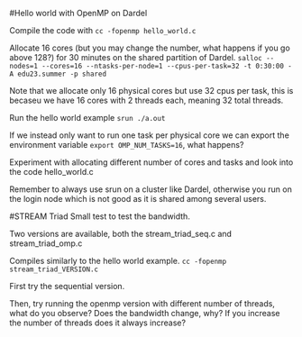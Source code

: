 #Hello world with OpenMP on Dardel

Compile the code with  `cc -fopenmp hello_world.c`

Allocate 16 cores (but you may change the number, what happens if you go above 128?) for 30 minutes on the shared partition of Dardel. `salloc --nodes=1 --cores=16 --ntasks-per-node=1 --cpus-per-task=32 -t 0:30:00 -A edu23.summer -p shared` 


Note that we allocate only 16 physical cores but use 32 cpus per task, this is becaseu we have 16 cores with 2 threads each, meaning 32 total threads.

Run the hello world example `srun ./a.out`

If we instead only want to run one task per physical core we can export the environment variable `export OMP_NUM_TASKS=16`, what happens?

Experiment with allocating different number of cores and tasks and look into the code hello_world.c

Remember to always use srun on a cluster like Dardel, otherwise you run on the login node which is not good as it is shared among several users.

#STREAM Triad
Small test to test the bandwidth.

Two versions are available, both the stream_triad_seq.c and stream_triad_omp.c

Compiles similarly to the hello world example. `cc -fopenmp stream_triad_VERSION.c`

First try the sequential version.

Then, try running the openmp version with different number of threads, what do you observe? Does the bandwidth change, why? If you increase the number of threads does it always increase?


